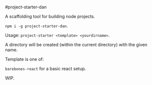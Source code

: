 #project-starter-dan

A scaffolding tool for building node projects.

```npm i -g project-starter-dan```.

Usage: ```project-starter <template> <yourdirname>```.

A directory will be created (within the current directory) with the given name.

Template is one of:

```barebones-react``` for a basic react setup.

WIP.